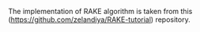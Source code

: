 The implementation of RAKE algorithm is taken from this (https://github.com/zelandiya/RAKE-tutorial) repository. 



